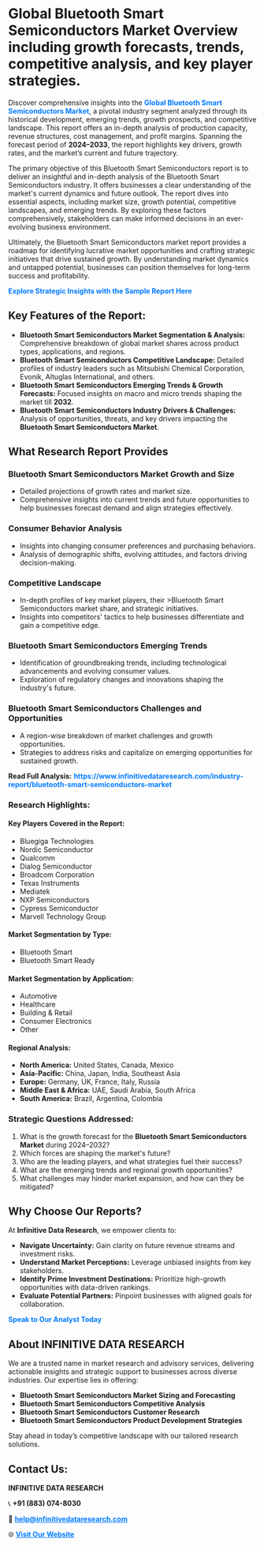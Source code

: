 <h1>Global Bluetooth Smart Semiconductors Market Overview including growth forecasts, trends, competitive analysis, and key player strategies.</h1>
<p>
Discover comprehensive insights into the 
<a href="https://www.infinitivedataresearch.com/industry-report/bluetooth-smart-semiconductors-market" rel="dofollow" style="color: #007BFF; text-decoration: none;"><strong>Global Bluetooth Smart Semiconductors Market</strong></a>, a pivotal industry segment analyzed through its historical development, emerging trends, growth prospects, and competitive landscape. This report offers an in-depth analysis of production capacity, revenue structures, cost management, and profit margins. Spanning the forecast period of <strong>2024–2033</strong>, the report highlights key drivers, growth rates, and the market’s current and future trajectory.
</p>
<p>
The primary objective of this Bluetooth Smart Semiconductors report is to deliver an insightful and in-depth analysis of the Bluetooth Smart Semiconductors industry. It offers businesses a clear understanding of the market's current dynamics and future outlook. The report dives into essential aspects, including market size, growth potential, competitive landscapes, and emerging trends. By exploring these factors comprehensively, stakeholders can make informed decisions in an ever-evolving business environment.
</p>
<p>
Ultimately, the Bluetooth Smart Semiconductors market report provides a roadmap for identifying lucrative market opportunities and crafting strategic initiatives that drive sustained growth. By understanding market dynamics and untapped potential, businesses can position themselves for long-term success and profitability.
</p>
<p>
<a href="https://www.infinitivedataresearch.com/request-sample/reportId=106199" style="color: #007BFF; text-decoration: none;"><strong>Explore Strategic Insights with the Sample Report Here</strong></a>
</p>

<h2>Key Features of the Report:</h2>
<ul>
<li><strong>Bluetooth Smart Semiconductors Market Segmentation & Analysis:</strong> Comprehensive breakdown of global market shares across product types, applications, and regions.</li>
<li><strong>Bluetooth Smart Semiconductors Competitive Landscape:</strong> Detailed profiles of industry leaders such as Mitsubishi Chemical Corporation, Evonik, Altuglas International, and others.</li>
<li><strong>Bluetooth Smart Semiconductors Emerging Trends & Growth Forecasts:</strong> Focused insights on macro and micro trends shaping the market till <strong>2032</strong>.</li>
<li><strong>Bluetooth Smart Semiconductors Industry Drivers & Challenges:</strong> Analysis of opportunities, threats, and key drivers impacting the <strong>Bluetooth Smart Semiconductors Market</strong>.</li>
</ul>

<h2>What Research Report Provides</h2>
<h3>Bluetooth Smart Semiconductors Market Growth and Size</h3>
<ul>
<li>Detailed projections of growth rates and market size.</li>
<li>Comprehensive insights into current trends and future opportunities to help businesses forecast demand and align strategies effectively.</li>
</ul>

<h3>Consumer Behavior Analysis</h3>
<ul>
<li>Insights into changing consumer preferences and purchasing behaviors.</li>
<li>Analysis of demographic shifts, evolving attitudes, and factors driving decision-making.</li>
</ul>

<h3>Competitive Landscape</h3>
<ul>
<li>In-depth profiles of key market players, their >Bluetooth Smart Semiconductors market share, and strategic initiatives.</li>
<li>Insights into competitors' tactics to help businesses differentiate and gain a competitive edge.</li>
</ul>

<h3>Bluetooth Smart Semiconductors Emerging Trends</h3>
<ul>
<li>Identification of groundbreaking trends, including technological advancements and evolving consumer values.</li>
<li>Exploration of regulatory changes and innovations shaping the industry's future.</li>
</ul>

<h3>Bluetooth Smart Semiconductors Challenges and Opportunities</h3>
<ul>
<li>A region-wise breakdown of market challenges and growth opportunities.</li>
<li>Strategies to address risks and capitalize on emerging opportunities for sustained growth.</li>
</ul>
<p><strong>Read Full Analysis:</strong> <a href="https://www.infinitivedataresearch.com/industry-report/bluetooth-smart-semiconductors-market" rel="dofollow" style="color: #007BFF; text-decoration: none;"><strong>https://www.infinitivedataresearch.com/industry-report/bluetooth-smart-semiconductors-market</strong></a></p>
<h3>Research Highlights:</h3>
<h4>Key Players Covered in the Report:</h4>
<ul><li>Bluegiga Technologies</li><li>Nordic Semiconductor</li><li>Qualcomm</li><li>Dialog Semiconductor</li><li>Broadcom Corporation</li><li>Texas Instruments</li><li>Mediatek</li><li>NXP Semiconductors</li><li>Cypress Semiconductor</li><li>Marvell Technology Group</li></ul>
<h4>Market Segmentation by Type:</h4>
<ul><li>Bluetooth Smart</li><li>Bluetooth Smart Ready</li></ul>
<h4>Market Segmentation by Application:</h4>
<ul><li>Automotive</li><li>Healthcare</li><li>Building &amp; Retail</li><li>Consumer Electronics</li><li>Other</li></ul>

<h4>Regional Analysis:</h4>
<ul>
<li><strong>North America:</strong> United States, Canada, Mexico</li>
<li><strong>Asia-Pacific:</strong> China, Japan, India, Southeast Asia</li>
<li><strong>Europe:</strong> Germany, UK, France, Italy, Russia</li>
<li><strong>Middle East & Africa:</strong> UAE, Saudi Arabia, South Africa</li>
<li><strong>South America:</strong> Brazil, Argentina, Colombia</li>
</ul>

<h3>Strategic Questions Addressed:</h3>
<ol>
<li>What is the growth forecast for the <strong>Bluetooth Smart Semiconductors Market</strong> during 2024–2032?</li>
<li>Which forces are shaping the market's future?</li>
<li>Who are the leading players, and what strategies fuel their success?</li>
<li>What are the emerging trends and regional growth opportunities?</li>
<li>What challenges may hinder market expansion, and how can they be mitigated?</li>
</ol>

<h2>Why Choose Our Reports?</h2>
<p>At <strong>Infinitive Data Research</strong>, we empower clients to:</p>
<ul>
<li><strong>Navigate Uncertainty:</strong> Gain clarity on future revenue streams and investment risks.</li>
<li><strong>Understand Market Perceptions:</strong> Leverage unbiased insights from key stakeholders.</li>
<li><strong>Identify Prime Investment Destinations:</strong> Prioritize high-growth opportunities with data-driven rankings.</li>
<li><strong>Evaluate Potential Partners:</strong> Pinpoint businesses with aligned goals for collaboration.</li>
</ul>
<p><a href="https://www.infinitivedataresearch.com/industry-report/bluetooth-smart-semiconductors-market" rel="dofollow" style="color: #007BFF; text-decoration: none;"><strong>Speak to Our Analyst Today</strong></a></p>

<h2>About INFINITIVE DATA RESEARCH</h2>
<p>We are a trusted name in market research and advisory services, delivering actionable insights and strategic support to businesses across diverse industries. Our expertise lies in offering:</p>
<ul>
<li><strong>Bluetooth Smart Semiconductors Market Sizing and Forecasting</strong></li>
<li><strong>Bluetooth Smart Semiconductors Competitive Analysis</strong></li>
<li><strong>Bluetooth Smart Semiconductors Customer Research</strong></li>
<li><strong>Bluetooth Smart Semiconductors Product Development Strategies</strong></li>
</ul>
<p>Stay ahead in today’s competitive landscape with our tailored research solutions.</p>

<h2>Contact Us:</h2>
<p><strong>INFINITIVE DATA RESEARCH</strong></p>
<p>📞 <strong>+91 (883) 074-8030</strong></p>
<p>📧 <strong><a href="mailto:help@infinitivedataresearch.com" style="color: #007BFF;">help@infinitivedataresearch.com</a></strong></p>
<p>🌐 <strong><a href="https://www.infinitivedataresearch.com" rel="dofollow" style="color: #007BFF;">Visit Our Website</a></strong></p>